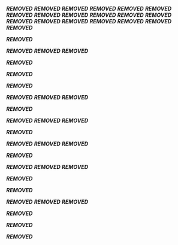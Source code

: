 ***REMOVED***
***REMOVED***
***REMOVED***
***REMOVED***
***REMOVED***
***REMOVED***
***REMOVED***
***REMOVED***
***REMOVED***
***REMOVED***
***REMOVED***
***REMOVED***
***REMOVED***
***REMOVED***
***REMOVED***
***REMOVED***
***REMOVED***
***REMOVED***
***REMOVED***

***REMOVED***

***REMOVED***
***REMOVED***
***REMOVED***

***REMOVED***

***REMOVED***

***REMOVED***

***REMOVED***
***REMOVED***
***REMOVED***

***REMOVED***

***REMOVED***
***REMOVED***
***REMOVED***

***REMOVED***

***REMOVED***
***REMOVED***
***REMOVED***


***REMOVED***

***REMOVED***
***REMOVED***
***REMOVED***

***REMOVED***

***REMOVED***

***REMOVED***
***REMOVED***
***REMOVED***

***REMOVED***

***REMOVED***

***REMOVED***

